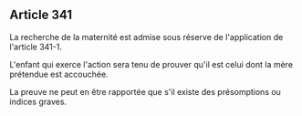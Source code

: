 Article 341
----
La recherche de la maternité est admise sous réserve de l'application de
l'article 341-1.

L'enfant qui exerce l'action sera tenu de prouver qu'il est celui dont la mère
prétendue est accouchée.

La preuve ne peut en être rapportée que s'il existe des présomptions ou indices
graves.
